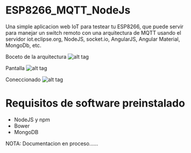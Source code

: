 # ESP8266_MQTT_NodeJs
Una simple aplicacion web IoT para testear tu ESP8266, que puede servir para manejar un switch remoto con una arquitectura de MQTT usando el servidor iot.eclipse.org, NodeJS, socket.io, AngularJS, Angular Material, MongoDb, etc.

Boceto de la arquitectura
![alt tag](https://dl.dropboxusercontent.com/u/6174465/arquitectura.jpg)

Pantalla 
![alt tag](https://dl.dropboxusercontent.com/u/6174465/Screenshot.jpg)

Coneccionado
![alt tag](https://dl.dropboxusercontent.com/u/6174465/coneccionado.jpg)

# Requisitos de software preinstalado
* NodeJS y npm
* Bower
* MongoDB

NOTA: Documentacion en proceso......
